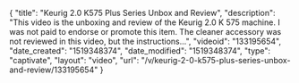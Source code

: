 {
    "title": "Keurig 2.0 K575 Plus Series Unbox and Review",
    "description": "This video is the unboxing and review of the Keurig 2.0 K 575 machine. I was not paid to endorse or promote this item. The cleaner accessory was not reviewed in this video, but the instructions...",
    "videoid": "133195654",
    "date_created": "1519348374",
    "date_modified": "1519348374",
    "type": "captivate",
    "layout": "video",
    "url": "\/v\/keurig-2-0-k575-plus-series-unbox-and-review\/133195654"
}